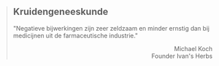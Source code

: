 ><h2>Kruidengeneeskunde</h2>
>
> "Negatieve bijwerkingen zijn zeer zeldzaam en minder ernstig dan bij medicijnen uit de farmaceutische industrie."
>
> <p style="text-align: right">Michael Koch<br>Founder Ivan's Herbs</p>
